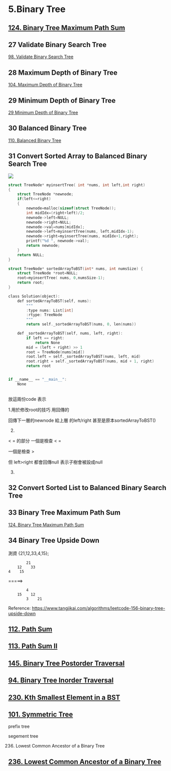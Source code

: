 # 5.Binary Tree

## [124. Binary Tree Maximum Path Sum](/questions/BinaryTreeMaximumPathSum.md)

## 27 Validate Binary Search Tree

[98. Validate Binary Search Tree](/questions/ValidateBinarySearchTree.md)


## 28 Maximum Depth of Binary Tree
[104. Maximum Depth of Binary Tree](/questions/MinMaxDepthofBinaryTree.md)


## 29 Minimum Depth of Binary Tree
[29 Minimum Depth of Binary Tree](/questions/MinMaxDepthofBinaryTree.md)

## 30 Balanced Binary Tree

[110. Balanced Binary Tree](/questions/BalancedBinaryTree.md)


## 31 Convert Sorted Array to Balanced Binary Search Tree

![](https://i.imgur.com/4VfzfUn.png)



```c
struct TreeNode* myinsertTree( int *nums, int left,int right)
{
    struct TreeNode *newnode;
    if(left<=right)
    {
        newnode=malloc(sizeof(struct TreeNode));
        int midIdx=(right+left)/2;
        newnode->left=NULL;
        newnode->right=NULL;
        newnode->val=nums[midIdx];
        newnode->left=myinsertTree(nums, left,midIdx-1);
        newnode->right=myinsertTree(nums, midIdx+1,right);
        printf("%d ", newnode->val);
        return newnode;
    }
    return NULL;
}

struct TreeNode* sortedArrayToBST(int* nums, int numsSize) {
    struct TreeNode *root=NULL;
    root=myinsertTree( nums, 0,numsSize-1);
    return root;
}

```


```c
class Solution(object):
    def sortedArrayToBST(self, nums):
        """
        :type nums: List[int]
        :rtype: TreeNode
        """
        return self._sortedArrayToBST(nums, 0, len(nums))

    def _sortedArrayToBST(self, nums, left, right):
        if left == right:
            return None
        mid = (left + right) >> 1
        root = TreeNode(nums[mid])
        root.left = self._sortedArrayToBST(nums, left, mid)
        root.right = self._sortedArrayToBST(nums, mid + 1, right)
        return root


if __name__ == "__main__":
    None
    
```
    
放這兩份code 表示  

1.用於修改root的技巧  用回傳的

回傳下一層的newnode 給上層 的left/right 甚至是原本sortedArrayToBST()

2.
< = 的部分
一個是檢查 < =

一個是檢查 > 

但 left>right 都會回傳null  表示子樹會被設成null

3.


## 32 Convert Sorted List to Balanced Binary Search Tree

## 33 Binary Tree Maximum Path Sum
[124. Binary Tree Maximum Path Sum](/questions/BinaryTreeMaximumPathSum.md)

## 34 Binary Tree Upside Down
測資 {21,12,33,4,15}; 
    
            21
        12    33
    4    15        

=====>

            4
        15    12
            3    21
    

Reference:
https://www.tangjikai.com/algorithms/leetcode-156-binary-tree-upside-down


## [112. Path Sum](/questions/PathSum.md)

## [113. Path Sum II](/questions/PathSum.md)

## [145. Binary Tree Postorder Traversal](/questions/TreeTraversal.md)
## [94. Binary Tree Inorder Traversal](/questions/TreeTraversal.md)
## [230. Kth Smallest Element in a BST](/questions/TreeTraversal.md)

## [101. Symmetric Tree](/questions/SymmetricTree.md)


prefix tree

segement tree


236. Lowest Common Ancestor of a Binary Tree


## [236. Lowest Common Ancestor of a Binary Tree](/questions/LowestCommonAncestorofaBinaryTree.md)
